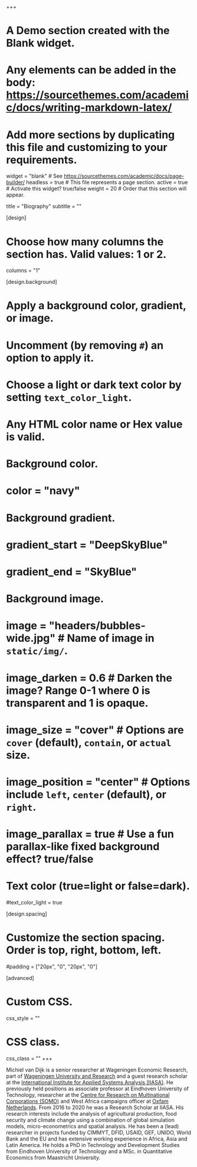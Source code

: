+++
# A Demo section created with the Blank widget.
# Any elements can be added in the body: https://sourcethemes.com/academic/docs/writing-markdown-latex/
# Add more sections by duplicating this file and customizing to your requirements.

widget = "blank"  # See https://sourcethemes.com/academic/docs/page-builder/
headless = true  # This file represents a page section.
active = true  # Activate this widget? true/false
weight = 20  # Order that this section will appear.

title = "Biography"
subtitle = ""

[design]
  # Choose how many columns the section has. Valid values: 1 or 2.
  columns = "1"

[design.background]
  # Apply a background color, gradient, or image.
  #   Uncomment (by removing `#`) an option to apply it.
  #   Choose a light or dark text color by setting `text_color_light`.
  #   Any HTML color name or Hex value is valid.

  # Background color.
  # color = "navy"
  
  # Background gradient.
  # gradient_start = "DeepSkyBlue"
  # gradient_end = "SkyBlue"
  
  # Background image.
  # image = "headers/bubbles-wide.jpg"  # Name of image in `static/img/`.
  # image_darken = 0.6  # Darken the image? Range 0-1 where 0 is transparent and 1 is opaque.
  # image_size = "cover"  #  Options are `cover` (default), `contain`, or `actual` size.
  # image_position = "center"  # Options include `left`, `center` (default), or `right`.
  # image_parallax = true  # Use a fun parallax-like fixed background effect? true/false

  # Text color (true=light or false=dark).
  #text_color_light = true

[design.spacing]
  # Customize the section spacing. Order is top, right, bottom, left.
  #padding = ["20px", "0", "20px", "0"]

[advanced]
 # Custom CSS. 
 css_style = ""
 
 # CSS class.
 css_class = ""
+++

Michiel van Dijk is a senior researcher at Wageningen Economic Research, part of [Wageningen University and Research](www.wur.nl) and a guest research scholar at the [International Institute for Applied Systems Analysis (IIASA)](https://iiasa.ac.at/). He previously held positions as associate professor at Eindhoven University of Technology, researcher at the [Centre for Research on Multinational Corporations (SOMO)](www.somo.nl) and West Africa campaigns officer at [Oxfam Netherlands](https://www.oxfamnovib.nl/). From 2016 to 2020 he was a Research Scholar at IIASA. His research interests include the analysis of agricultural production, food security and climate change using a combination of global simulation models, micro-econometrics and spatial analysis. He has been a (lead) researcher in projects funded by CIMMYT, DFID, USAID, GEF, UNIDO, World Bank and the EU and has extensive working experience in Africa, Asia and Latin America. He holds a PhD in Technology and Development Studies from Eindhoven University of Technology and a MSc. in Quantitative Economics from Maastricht University.

<!--

modeling of the [water-energy-land nexus](https://iiasa.ac.at/web/home/research/iswel/ISWEL.html)

I obtained my M.Sc. degree in quantitative economics from Maastricht University in 1999. In the same year I started with my PhD in technology and development studies at Eindhoven University of Technology. In my pHd thesis I studied the the development and 'catching up' of the Indonesian pulp and paper industry, which was one of the fastest (but not necessarily positive) developing industrial sectors in Indonesia in the 1990s. In my thesis I tried to insights from economics and innovation studies with industry characteristics related to technical and engineering features of this particular sector. The project was linked to the [Groningen Growth and Development Centre (GGDC)](https://www.rug.nl/ggdc/?lang=en) research of analysing long-run growth to better understand economic development. To collect data and enhance my understanding of the industry, I spend eight months at the Centre for Strategic and 
I received my PhD in 2004 and related papers can be found here, here and here.  

After my PhD I stayed a year at the Eindhoven University of Technology as assistent professor responsible for a courses on Development Planning, Economics of Technical Change and Globalization. After this I felt it was time to get more practical experience in development and (voluntarily) worked for as lending officer for a small micro-finance institution in Maracay Venezuela. 

In 2005 I joined the [Centre for Research on Multinational Corporations (SOMO)](www.somo.nl) as researcher on tax and finance issues. I was one of the lead authors on a report titled [The Netherlands: A tax haven?](https://www.somo.nl/the-netherlands-a-tax-haven/?noredirect=en_GB) that analyzed whether the Netherlands could be regard as a tax haven, which was featured on the front page of one of the [major Dutch newspapers](https://www.volkskrant.nl/nieuws-achtergrond/fiscus-lokt-dagelijks-5-papieren-bv-s-naar-nederland~b91321c5/), the Dutch news, [the New York Times](https://www.nytimes.com/2007/02/04/business/yourmoney/04amster.html) and Le Monde. It was probably the first major report that tried to analyze this topic in detail and brought it to the attention of the general public. Interestingly, the question whether the Netherlands can be considered as a tax haven is still relevant today.

From 2008 till 2011 I worked for [Oxfam Novib](https://www.oxfamnovib.nl/), the Dutch branch of the international NGO Oxfam, as West African Campaigns officer. My main task was to support and facilitate the regional 'Economic Justice' campaign in collaboration with representatives from other Oxfams, local NGOs and small farmers associations. I mainly focussed on agricultural topics and spend most time in Nigeria and Ghana with regular visits to Burkina Faso, Senegal and Mali. During my time at Oxfam, I became interested in the role of small-scale farming in economic development countries and broader related topics such as food security and agricultural innovation.

As I was missing research, I decided to move back to (applied) research and started as researcher at [Wageningen Economic Research](https://www.wur.nl/en/Research-Results/Research-Institutes/Economic-Research.htm) (at that time still named LEI Wageningen), which is part of [Wageningen University](https://www.wur.nl/en.htm) in 2011. I was lucky to get immediately involved in the EU funded [FOODSECURE](https://www.foodsecure.eu/) project, which aim was to assess future global food security under different scenarios using an ensemble of models, including our in-house global computable general equilibrium (CGE) model [MAGNET](https://www.magnet-model.org/). In 2012, I participated in the [GTAP](https://www.gtap.agecon.purdue.edu/) course to improve my understanding of CGE modelling. I was responsible for leading a work package that developed the scenarios for further modelling, which results are publised [here] and [here].

I also started to collaborate with colleagues from the Plant Production Systems (PPS) of Wageningen university on yield gap analysis, which looks at the gap between potential and actual agricultural production. As part of the [Global Yield Gap Atlas (GYGA)](http://www.yieldgap.org/), we developed a framework to disentangle the agronomic and economic determinants of the yield gap and identified the policies that would address each of these factors. The framework with and application to Tanzania and follow up research on Ethiopia can be found here and here, respectively.  

To expand my horizon, I joined IIASA’s Ecosystems Services and Management Program (ESM) as a Research Scholar in November 2016. 

At IIASA I mainly worked on the Integrated Solutions for Water, Energy, and Land (IS-WEL) project funded by IIASA, UNIDO and GEF to assess the food-energy-water nexus at global and sub-regional level using a combination of models. My main contribution was the development of the GLOBIOM model by integrating and linking micro-level survey data. 

Mid 2020, I moved back to Wageninge Economic Research to resume my position as senior research. I am currently working on projects to 

In addition, Dr. van Dijk is involved in projects funded by DFID and CIMMYT to analyze maize yield gaps in several African countries using integrating agronomic and economic approaches and he participates in the scenario development and modeling of global food and nutrition security futures as part of the FP7 FOODSECURE project. Previous projects included the assessment of climate change, food security and poverty in Ghana, the analysis of future land use in Vietnam and an assessment of the bio-based economy in Malaysia.




, Oxfam Netherlands and Wageningen Economic Research (formerly known as LEI), where he is continuing his assignment as senior researcher for one day per week. 

-->